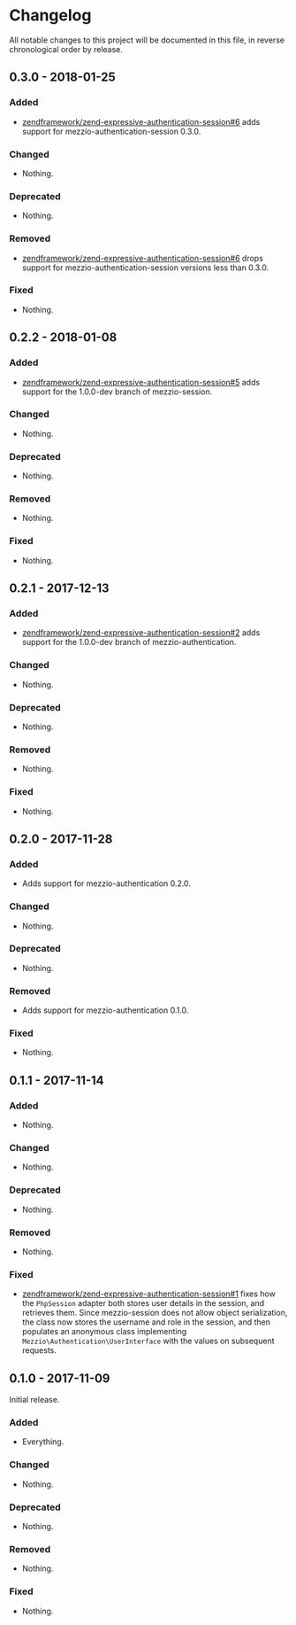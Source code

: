 # Changelog

All notable changes to this project will be documented in this file, in reverse chronological order by release.

## 0.3.0 - 2018-01-25

### Added

- [zendframework/zend-expressive-authentication-session#6](https://github.com/zendframework/zend-expressive-authentication-session/pull/6)
  adds support for mezzio-authentication-session 0.3.0.

### Changed

- Nothing.

### Deprecated

- Nothing.

### Removed

- [zendframework/zend-expressive-authentication-session#6](https://github.com/zendframework/zend-expressive-authentication-session/pull/6)
  drops support for mezzio-authentication-session versions less than 0.3.0.

### Fixed

- Nothing.

## 0.2.2 - 2018-01-08

### Added

- [zendframework/zend-expressive-authentication-session#5](https://github.com/zendframework/zend-expressive-authentication-session/pull/5)
  adds support for the 1.0.0-dev branch of mezzio-session.

### Changed

- Nothing.

### Deprecated

- Nothing.

### Removed

- Nothing.

### Fixed

- Nothing.

## 0.2.1 - 2017-12-13

### Added

- [zendframework/zend-expressive-authentication-session#2](https://github.com/zendframework/zend-expressive-authentication-session/pull/2)
  adds support for the 1.0.0-dev branch of mezzio-authentication.

### Changed

- Nothing.

### Deprecated

- Nothing.

### Removed

- Nothing.

### Fixed

- Nothing.

## 0.2.0 - 2017-11-28

### Added

- Adds support for mezzio-authentication 0.2.0.

### Changed

- Nothing.

### Deprecated

- Nothing.

### Removed

- Adds support for mezzio-authentication 0.1.0.

### Fixed

- Nothing.

## 0.1.1 - 2017-11-14

### Added

- Nothing.

### Changed

- Nothing.

### Deprecated

- Nothing.

### Removed

- Nothing.

### Fixed

- [zendframework/zend-expressive-authentication-session#1](https://github.com/zendframework/zend-expressive-authentication-session/pull/1)
  fixes how the `PhpSession` adapter both stores user details in the session,
  and retrieves them. Since mezzio-session does not allow object
  serialization, the class now stores the username and role in the session, and
  then populates an anonymous class implementing
  `Mezzio\Authentication\UserInterface` with the values on subsequent
  requests.

## 0.1.0 - 2017-11-09

Initial release.

### Added

- Everything.

### Changed

- Nothing.

### Deprecated

- Nothing.

### Removed

- Nothing.

### Fixed

- Nothing.
